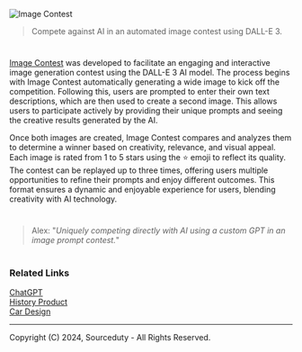 ![Image Contest](https://github.com/user-attachments/assets/3724119a-c010-4076-b05e-7f3917665cd7)

> Compete against AI in an automated image contest using DALL-E 3.

#

[Image Contest](https://chatgpt.com/g/g-8gTIVkhaf-image-contest) was developed to facilitate an engaging and interactive image generation contest using the DALL-E 3 AI model. The process begins with Image Contest automatically generating a wide image to kick off the competition. Following this, users are prompted to enter their own text descriptions, which are then used to create a second image. This allows users to participate actively by providing their unique prompts and seeing the creative results generated by the AI.

Once both images are created, Image Contest compares and analyzes them to determine a winner based on creativity, relevance, and visual appeal. Each image is rated from 1 to 5 stars using the ⭐ emoji to reflect its quality. The contest can be replayed up to three times, offering users multiple opportunities to refine their prompts and enjoy different outcomes. This format ensures a dynamic and enjoyable experience for users, blending creativity with AI technology.

#

> Alex: "*Uniquely competing directly with AI using a custom GPT in an image prompt contest.*"

#
### Related Links

[ChatGPT](https://github.com/sourceduty/ChatGPT)
<br>
[History Product](https://github.com/sourceduty/History_Product)
<br>
[Car Design](https://github.com/sourceduty/Car_Design)

***
Copyright (C) 2024, Sourceduty - All Rights Reserved.
